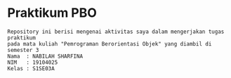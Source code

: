 # Praktikum PBO
    Repository ini berisi mengenai aktivitas saya dalam mengerjakan tugas praktikum 
    pada mata kuliah "Pemrograman Berorientasi Objek" yang diambil di semester 3
    Nama  : NABILAH SHARFINA
    NIM   : 19104025
    Kelas : S1SE03A
